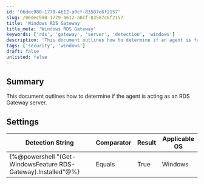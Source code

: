 ```yaml
---
id: '06dec980-1779-4612-a0cf-83587c6f2157'
slug: /06dec980-1779-4612-a0cf-83587c6f2157
title: 'Windows RDS Gateway'
title_meta: 'Windows RDS Gateway'
keywords: ['rds', 'gateway', 'server', 'detection', 'windows']
description: 'This document outlines how to determine if an agent is functioning as an RDS Gateway server, including the necessary detection string and applicable settings for Windows operating systems.'
tags: ['security', 'windows']
draft: false
unlisted: false
---
```


## Summary

This document outlines how to determine if the agent is acting as an RDS Gateway server.

## Settings

| Detection String                                   | Comparator | Result | Applicable OS |
|----------------------------------------------------|------------|--------|----------------|
| \{%@powershell "(Get-WindowsFeature RDS-Gateway).Installed"@%} | Equals     | True   | Windows        |